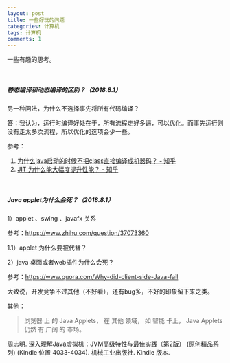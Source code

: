 ```yaml
---
layout: post
title: 一些好玩的问题
categories: 计算机
tags: 计算机
comments: 1
---
```




一些有趣的思考。

<br>

##### **静态编译和动态编译的区别？（2018.8.1）**

另一种问法，为什么不选择事先将所有代码编译？

答：我认为，运行时编译好处在于，所有流程走好多遍，可以优化。而事先运行则没有走太多次流程，所以优化的选项会少一些。

参考：

1. [为什么java启动的时候不把class直接编译成机器码？ - 知乎](https://www.zhihu.com/question/264098743)
2. [JIT 为什么能大幅度提升性能？ - 知乎](https://www.zhihu.com/question/19672491)



<br>



##### **Java applet为什么会死？（2018.8.1）**

1）applet 、swing 、javafx 关系

参考：https://www.zhihu.com/question/37073360

1.1）applet 为什么要被代替？



2）java 桌面或者web插件为什么会死？

参考：https://www.quora.com/Why-did-client-side-Java-fail

大致说，开发竞争不过其他（不好看），还有bug多，不好的印象留下来之类。



其他：

> 浏览器 上 的 Java Applets， 在 其他 领域， 如 智能 卡上， Java Applets 仍然 有 广阔 的 市场。
>

周志明. 深入理解Java虚拟机：JVM高级特性与最佳实践（第2版） (原创精品系列) (Kindle 位置 4033-4034). 机械工业出版社. Kindle 版本. 

